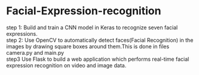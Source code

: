 # Facial-Expression-recognition
step 1:
Build and train a CNN model in Keras to recognize seven facial expressions.<br>
step 2:
Use OpenCV to automatically detect faces(Facial Recognition) in the images by drawing square boxes around them.This is done in files camera.py and main.py <br>
step3
Use Flask to build a web application which performs real-time facial expression recognition on video and image data.
